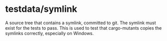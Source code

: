 # testdata/symlink

A source tree that contains a symlink, committed to git. The symlink must exist for the tests to pass. This is used to test that cargo-mutants copies the symlinks correctly, especially on Windows.
